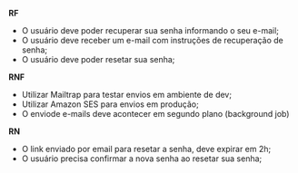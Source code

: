 **RF**

- O usuário deve poder recuperar sua senha informando o seu e-mail;
- O usuário deve receber um e-mail com instruções de recuperação de senha;
- O usuário deve poder resetar sua senha;

**RNF**

- Utilizar Mailtrap para testar envios em ambiente de dev;
- Utilizar Amazon SES para envios em produção;
- O enviode e-mails deve acontecer em segundo plano (background job)


**RN**

- O link enviado por email para resetar a senha, deve expirar em 2h;
- O usuário precisa confirmar a nova senha ao resetar sua senha;